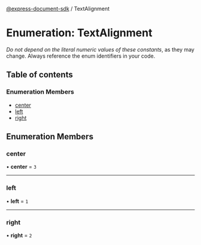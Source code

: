 [@express-document-sdk](../overview.md) / TextAlignment

# Enumeration: TextAlignment

<InlineAlert slots="text" variant="warning"/>

*Do not depend on the literal numeric values of these constants*, as they may change. Always reference the enum identifiers in your code.

## Table of contents

### Enumeration Members

- [center](TextAlignment.md#center)
- [left](TextAlignment.md#left)
- [right](TextAlignment.md#right)

## Enumeration Members

### center

• **center** = ``3``

___

### left

• **left** = ``1``

___

### right

• **right** = ``2``
